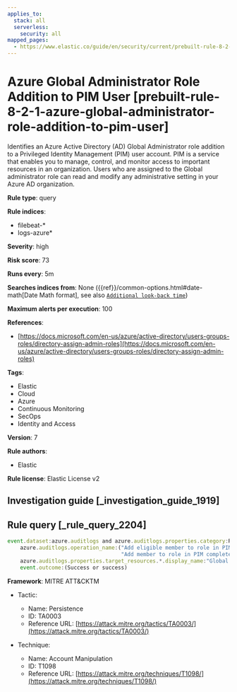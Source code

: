 ```yaml
---
applies_to:
  stack: all
  serverless:
    security: all
mapped_pages:
  - https://www.elastic.co/guide/en/security/current/prebuilt-rule-8-2-1-azure-global-administrator-role-addition-to-pim-user.html
---
```


# Azure Global Administrator Role Addition to PIM User [prebuilt-rule-8-2-1-azure-global-administrator-role-addition-to-pim-user]

Identifies an Azure Active Directory (AD) Global Administrator role addition to a Privileged Identity Management (PIM) user account. PIM is a service that enables you to manage, control, and monitor access to important resources in an organization. Users who are assigned to the Global administrator role can read and modify any administrative setting in your Azure AD organization.

**Rule type**: query

**Rule indices**:

* filebeat-*
* logs-azure*

**Severity**: high

**Risk score**: 73

**Runs every**: 5m

**Searches indices from**: None ({{ref}}/common-options.html#date-math[Date Math format], see also [`Additional look-back time`](docs-content://solutions/security/detect-and-alert/create-detection-rule.md#rule-schedule))

**Maximum alerts per execution**: 100

**References**:

* [https://docs.microsoft.com/en-us/azure/active-directory/users-groups-roles/directory-assign-admin-roles](https://docs.microsoft.com/en-us/azure/active-directory/users-groups-roles/directory-assign-admin-roles)

**Tags**:

* Elastic
* Cloud
* Azure
* Continuous Monitoring
* SecOps
* Identity and Access

**Version**: 7

**Rule authors**:

* Elastic

**Rule license**: Elastic License v2

## Investigation guide [_investigation_guide_1919]



## Rule query [_rule_query_2204]

```js
event.dataset:azure.auditlogs and azure.auditlogs.properties.category:RoleManagement and
    azure.auditlogs.operation_name:("Add eligible member to role in PIM completed (permanent)" or
                                    "Add member to role in PIM completed (timebound)") and
    azure.auditlogs.properties.target_resources.*.display_name:"Global Administrator" and
    event.outcome:(Success or success)
```

**Framework**: MITRE ATT&CKTM

* Tactic:

    * Name: Persistence
    * ID: TA0003
    * Reference URL: [https://attack.mitre.org/tactics/TA0003/](https://attack.mitre.org/tactics/TA0003/)

* Technique:

    * Name: Account Manipulation
    * ID: T1098
    * Reference URL: [https://attack.mitre.org/techniques/T1098/](https://attack.mitre.org/techniques/T1098/)



